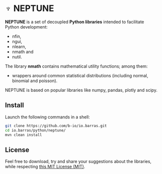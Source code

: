 # ♆ NEPTUNE

**NEPTUNE** is a set of decoupled **Python libraries** intended to facilitate Python development:

* nfin,
* ngui,
* nlearn,
* nmath and
* nutil.

The library **nmath** contains mathematical utility functions; among them:

* wrappers around common statistical distributions (including normal, binomial and poisson).

NEPTUNE is based on popular libraries like numpy, pandas, plotly and scipy.

## Install

Launch the following commands in a shell:

~~~bash
git clone https://github.com/b-io/io.barras.git
cd io.barras/python/neptune/
mvn clean install
~~~

## License

Feel free to download, try and share your suggestions about the libraries,
while respecting [this MIT License (MIT)][license].

[license]: <LICENSE>
